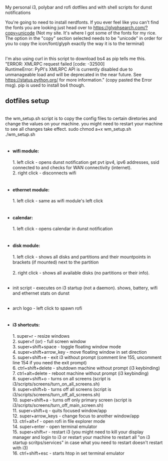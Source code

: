 My personal i3, polybar and rofi dotfiles and with shell scripts for dunst notifications

You're going to need to install nerdfonts.
If you ever feel like you can't find the fonts you are looking just head over to https://glyphsearch.com/?copy=unicode (Not my site. It's where I got some of the fonts for my rice. The option in the "copy" section selected needs to be "unicode" in order for you to copy the icon/font/glyph exactly the way it is to the terminal)<br><br>

I'm also using curl in this script to download bs4 as pip tells me this. "ERROR: XMLRPC request failed [code: -32500]<br>RuntimeError: PyPI's XMLRPC API is currently disabled due to unmanageable load and will be deprecated in the near future. See https://status.python.org/ for more information." (copy pasted the Error msg). pip is used to install bs4 though.

<h2>dotfiles setup</h2><br>
the wm_setup.sh script is to copy the config files to certain diretories and change the values on your machine. you might need to restart your machine to see all changes take effect.
sudo chmod a+x wm_setup.sh<br>
./wm_setup.sh<br><br>

- <h4>wifi module:</h4>
	1. left click - opens dunst notification get pvt ipv4, ipv6 addresses, ssid connected to and checks for WAN connectivity (internet).<br>
	2. right click - disconnects wifi<br><br>

- <h4>ethernet module:</h4>
	1. left click - same as wifi module's left click<br><br>

- <h4>calendar:</h4>
	1. left click - opens calendar in dunst notification<br><br>

- <h4>disk module:</h4>
	1. left click - shows all disks and partitions and their mountpoints in brackets (if mounted) next to the partition<br><br>
	2. right click - shows all available disks (no partitions or their info).<br><br>

- init script - executes on i3 startup (not a daemon). shows, battery, wifi and ethernet stats on dunst<br><br>

- arch logo - left click to spawn rofi<br><br>

- <h4>i3 shortcuts:</h4>
	1. super+r - resize windows<br>
	2. super+f (or) <F11> - full screen window<br>
	3. super+shift+space - toggle floating window mode<br>
	4. super+shift+arrow_key - move floating window in set direction<br>
	5. super+shift+e - exit i3 without prompt (comment line 155, uncomment line 154 if you need the exit prompt)<br>
	6. ctrl+shift+delete - shutdown machine without prompt (i3 keybinding)<br>
	7. ctrl+alt+delete - reboot machine without prompt (i3 keybinding)<br>
	8. super+shift+o - turns on all screens (script is i3/scripts/screens/turn_on_all_screens.sh)<br>
	9. super+shift+b - turns off all screens (script is i3/scripts/screens/turn_off_all_screens.sh)<br>
	10. super+shift+a - turns off only primary screen (script is i3/scripts/screens/turn_off_main_screen.sh)<br>
	11. super+shift+q - quits focused window/app<br>
	12. super+arrow_keys - change focus to another window/app<br>
	13. ctrl+alt+f - open rofi in file explorer mode<br>
	14. super+enter - open terminal emulator<br>
	15. super+shift+r - restart i3 (you might need to kill your display manager and login to i3 or restart your machine to restart all "on i3 startup scritps/services" in case what you need to restart doesn't restart with i3)<br>
	16. ctrl+shift+esc - starts htop in set terminal emulator<br>
	
